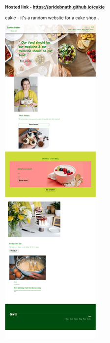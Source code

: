#### Hosted link - https://pridebnath.github.io/cakie
cakie - it's a random website for a cake shop .


<a href="https://pridebnath.github.io/cakie"><img src ="images/cakie-2023-03-09.png" />
</a>
